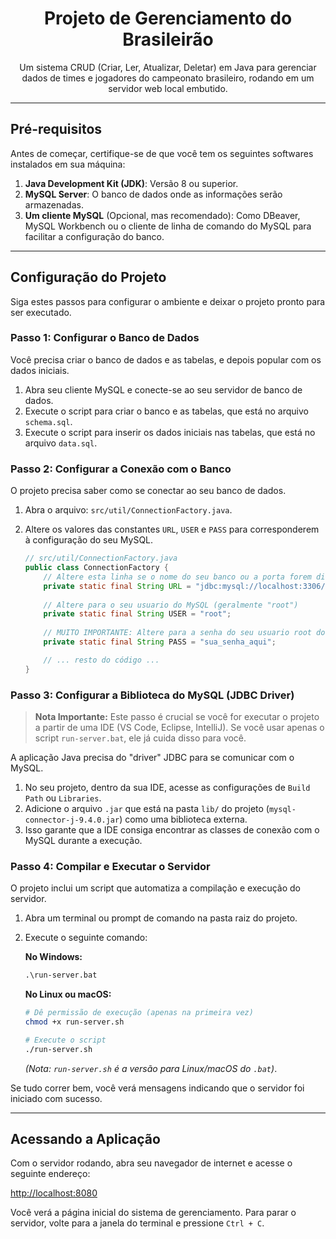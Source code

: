 <h1 align="center">Projeto de Gerenciamento do Brasileirão</h1>

<p align="center">
  Um sistema CRUD (Criar, Ler, Atualizar, Deletar) em Java para gerenciar dados de times e jogadores do campeonato brasileiro, rodando em um servidor web local embutido.
</p>

---

## Pré-requisitos

Antes de começar, certifique-se de que você tem os seguintes softwares instalados em sua máquina:

1.  **Java Development Kit (JDK)**: Versão 8 ou superior.
2.  **MySQL Server**: O banco de dados onde as informações serão armazenadas.
3.  **Um cliente MySQL** (Opcional, mas recomendado): Como DBeaver, MySQL Workbench ou o cliente de linha de comando do MySQL para facilitar a configuração do banco.

---

## Configuração do Projeto

Siga estes passos para configurar o ambiente e deixar o projeto pronto para ser executado.

### Passo 1: Configurar o Banco de Dados

Você precisa criar o banco de dados e as tabelas, e depois popular com os dados iniciais.

1.  Abra seu cliente MySQL e conecte-se ao seu servidor de banco de dados.
2.  Execute o script para criar o banco e as tabelas, que está no arquivo `schema.sql`.
3.  Execute o script para inserir os dados iniciais nas tabelas, que está no arquivo `data.sql`.

### Passo 2: Configurar a Conexão com o Banco

O projeto precisa saber como se conectar ao seu banco de dados.

1.  Abra o arquivo: `src/util/ConnectionFactory.java`.
2.  Altere os valores das constantes `URL`, `USER` e `PASS` para corresponderem à configuração do seu MySQL.

    ```java
    // src/util/ConnectionFactory.java
    public class ConnectionFactory {
        // Altere esta linha se o nome do seu banco ou a porta forem diferentes
        private static final String URL = "jdbc:mysql://localhost:3306/Brasileirao_serie_A";
        
        // Altere para o seu usuario do MySQL (geralmente "root")
        private static final String USER = "root"; 
        
        // MUITO IMPORTANTE: Altere para a senha do seu usuario root do MySQL
        private static final String PASS = "sua_senha_aqui"; 
    
        // ... resto do código ...
    }
    ```

### Passo 3: Configurar a Biblioteca do MySQL (JDBC Driver)

> **Nota Importante:** Este passo é crucial se você for executar o projeto a partir de uma IDE (VS Code, Eclipse, IntelliJ). Se você usar apenas o script `run-server.bat`, ele já cuida disso para você.

A aplicação Java precisa do "driver" JDBC para se comunicar com o MySQL.

1.  No seu projeto, dentro da sua IDE, acesse as configurações de `Build Path` ou `Libraries`.
2.  Adicione o arquivo `.jar` que está na pasta `lib/` do projeto (`mysql-connector-j-9.4.0.jar`) como uma biblioteca externa.
3.  Isso garante que a IDE consiga encontrar as classes de conexão com o MySQL durante a execução.

### Passo 4: Compilar e Executar o Servidor

O projeto inclui um script que automatiza a compilação e execução do servidor.

1.  Abra um terminal ou prompt de comando na pasta raiz do projeto.
2.  Execute o seguinte comando:

    **No Windows:**
    ```bat
    .\run-server.bat
    ```

    **No Linux ou macOS:**
    ```bash
    # Dê permissão de execução (apenas na primeira vez)
    chmod +x run-server.sh 
    
    # Execute o script
    ./run-server.sh 
    ```
    *(Nota: `run-server.sh` é a versão para Linux/macOS do `.bat`)*.


Se tudo correr bem, você verá mensagens indicando que o servidor foi iniciado com sucesso.

---

## Acessando a Aplicação

Com o servidor rodando, abra seu navegador de internet e acesse o seguinte endereço:

[http://localhost:8080](http://localhost:8080)

Você verá a página inicial do sistema de gerenciamento. Para parar o servidor, volte para a janela do terminal e pressione `Ctrl + C`.
